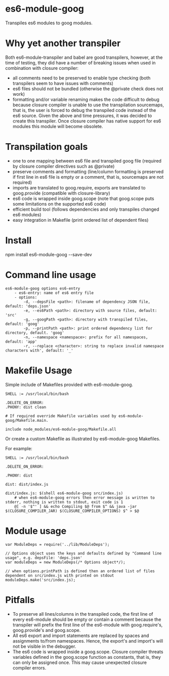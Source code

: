 # es6-module-goog

Transpiles es6 modules to goog modules.

# Why yet another transpiler

Both es6-module-transpiler and babel are good transpilers, however, at the time of testing, they did have a number
of breaking issues when used in combination with closure compiler:

- all comments need to be preserved to enable type checking (both transpilers seem to have issues with comments)
- es6 files should not be bundled (otherwise the @private check does not work)
- formatting and/or variable renaming makes the code difficult to debug because closure compiler is unable to use
  the transpilation sourcemaps, that is, the user is forced to debug the transpiled code instead of the es6 source.
Given the above and time pressures, it was decided to create this transpiler. Once closure compiler has native support
for es6 modules this module will become obsolete.

# Transpilation goals

- one to one mapping between es6 file and transpiled goog file (required by closure compiler directives such as @private)
- preserve comments and formatting (line/column formatting is preserved if first line in es6 file is empty or a comment, that is, sourcemaps are not required)
- imports are translated to goog.require, exports are translated to goog.provide (compatible with closure-library)
- es6 code is wrapped inside goog.scope (note that goog.scope puts some limitations on the supported es6 code)
- efficient build tool (follows dependencies and only transpiles changed es6 modules)
- easy integration in Makefile (print ordered list of dependent files)

# Install

npm install es6-module-goog --save-dev

# Command line usage

```
es6-module-goog options es6-entry
	- es6-entry: name of es6 entry file
	- options:
		-d, --depsFile <path>: filename of dependency JSON file, default: 'deps.json'
		-e, --es6Path <path>: directory with source files, default: 'src'
		-g, --googPath <path>: directory with transpiled files, default: 'goog'
		-p, --printPath <path>: print ordered dependency list for directory, default. 'goog'
		-n, --namespace <namespace>: prefix for all namespaces, default: 'app'
		-r, --replace <character>: string to replace invalid namespace characters with', default: '_'
```

# Makefile Usage

Simple include of Makefiles provided with es6-module-goog.

```
SHELL := /usr/local/bin/bash

.DELETE_ON_ERROR:
.PHONY: dist clean

# If required override Makefile variables used by es6-module-goog/Makefile.main.

include node_modules/es6-module-goog/Makefile.all
```

Or create a custom Makefile as illustrated by es6-module-goog Makefiles.

For example:

```
SHELL := /usr/local/bin/bash

.DELETE_ON_ERROR:

.PHONY: dist

dist: dist/index.js

dist/index.js: $(shell es6-module-goog src/index.js)
	# when es6-module-goog errors then error message is written to stderr, nothing is written to stdout, exit code is 1
	@[ -n '$^' ] && echo Compiling $@ from $^ && java -jar $(CLOSURE_COMPILER_JAR) $(CLOSURE_COMPILER_OPTIONS) $^ > $@
```

# Module usage

```
var ModuleDeps = require('../lib/ModuleDeps');

// Options object uses the keys and defaults defined by "Command line usage", e.g. depsFile: 'deps.json'
var moduleDeps = new ModuleDeps(/* Options object*/);

// when options.printPath is defined then an ordered list of files dependent on src/index.js with printed on stdout
moduleDeps.make('src/index.js);
```

# Pitfalls

- To preserve all lines/columns in the transpiled code, the first line of every es6-module should be empty or contain a comment
  because the transpiler will prefix the first line of the es6-module with goog.require's, goog.provide's and goog.scope.
- All es6 export and import statements are replaced by spaces and assignments to/from namespaces. Hence, the export's
  and import's will not be visible in the debugger.
- The es6 code is wrapped inside a goog.scope. Closure compiler threats variables defined in the goog.scope function
  as constants, that is, they can only be assigned once. This may cause unexpected closure compiler errors.

